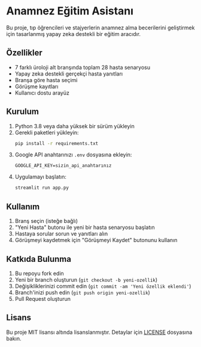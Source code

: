 # Anamnez Eğitim Asistanı

Bu proje, tıp öğrencileri ve stajyerlerin anamnez alma becerilerini geliştirmek için tasarlanmış yapay zeka destekli bir eğitim aracıdır.

## Özellikler

- 7 farklı üroloji alt branşında toplam 28 hasta senaryosu
- Yapay zeka destekli gerçekçi hasta yanıtları
- Branşa göre hasta seçimi
- Görüşme kayıtları
- Kullanıcı dostu arayüz

## Kurulum

1. Python 3.8 veya daha yüksek bir sürüm yükleyin
2. Gerekli paketleri yükleyin:
   ```bash
   pip install -r requirements.txt
   ```
3. Google API anahtarınızı `.env` dosyasına ekleyin:
   ```
   GOOGLE_API_KEY=sizin_api_anahtarınız
   ```
4. Uygulamayı başlatın:
   ```bash
   streamlit run app.py
   ```

## Kullanım

1. Branş seçin (isteğe bağlı)
2. "Yeni Hasta" butonu ile yeni bir hasta senaryosu başlatın
3. Hastaya sorular sorun ve yanıtları alın
4. Görüşmeyi kaydetmek için "Görüşmeyi Kaydet" butonunu kullanın

## Katkıda Bulunma

1. Bu repoyu fork edin
2. Yeni bir branch oluşturun (`git checkout -b yeni-ozellik`)
3. Değişikliklerinizi commit edin (`git commit -am 'Yeni özellik eklendi'`)
4. Branch'inizi push edin (`git push origin yeni-ozellik`)
5. Pull Request oluşturun

## Lisans

Bu proje MIT lisansı altında lisanslanmıştır. Detaylar için [LICENSE](LICENSE) dosyasına bakın. 
